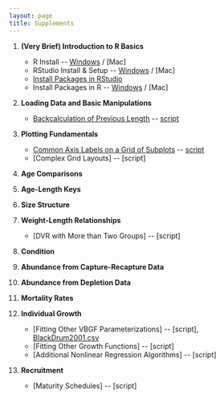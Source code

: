 ```yaml
---
layout: page
title: Supplements
---
```


1. **(Very Brief) Introduction to R Basics**
    * R Install -- [Windows](installations/InstallRWin.html) / [Mac]
    * RStudio Install & Setup -- [Windows](installations/InstallRStudioWin.html) /  [Mac]
    * [Install Packages in RStudio](installations/InstallPackagesRStudio.html)
    * Install Packages in R -- [Windows](installations/InstallPackagesRWin.html) /  [Mac]
    
1. **Loading Data and Basic Manipulations**
    * [Backcalculation of Previous Length](backcalculation/) -- [script](backcalculation/backcalculation.R)
    
1. **Plotting Fundamentals**
    * [Common Axis Labels on a Grid of Subplots](plotting/CommonAxisLabels.html) -- [script](CommonAxisLabels.R)
    * [Complex Grid Layouts] -- [script]
    
1. **Age Comparisons**
1. **Age-Length Keys**
1. **Size Structure**
1. **Weight-Length Relationships**
    * [DVR with More than Two Groups] -- [script]
    
1. **Condition**
1. **Abundance from Capture-Recapture Data**
1. **Abundance from Depletion Data**
1. **Mortality Rates**
1. **Individual Growth**
    * [Fitting Other VBGF Parameterizations] -- [script], [BlackDrum2001.csv](BlackDrum2001.csv)
    * [Fitting Other Growth Functions] -- [script]
    * [Additional Nonlinear Regression Algorithms] -- [script]
    
1. **Recruitment**
    * [Maturity Schedules] -- [script]
